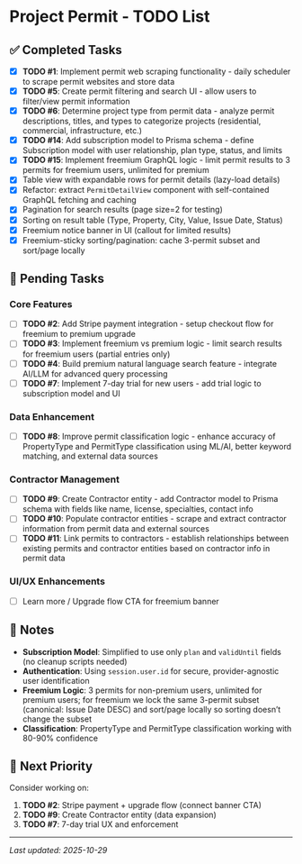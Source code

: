 # Project Permit - TODO List

## ✅ Completed Tasks

- [x] **TODO #1**: Implement permit web scraping functionality - daily scheduler to scrape permit websites and store data
- [x] **TODO #5**: Create permit filtering and search UI - allow users to filter/view permit information
- [x] **TODO #6**: Determine project type from permit data - analyze permit descriptions, titles, and types to categorize projects (residential, commercial, infrastructure, etc.)
- [x] **TODO #14**: Add subscription model to Prisma schema - define Subscription model with user relationship, plan type, status, and limits
- [x] **TODO #15**: Implement freemium GraphQL logic - limit permit results to 3 permits for freemium users, unlimited for premium
- [x] Table view with expandable rows for permit details (lazy-load details)
- [x] Refactor: extract `PermitDetailView` component with self-contained GraphQL fetching and caching
- [x] Pagination for search results (page size=2 for testing)
- [x] Sorting on result table (Type, Property, City, Value, Issue Date, Status)
- [x] Freemium notice banner in UI (callout for limited results)
- [x] Freemium-sticky sorting/pagination: cache 3-permit subset and sort/page locally

## 🔄 Pending Tasks

### Core Features
- [ ] **TODO #2**: Add Stripe payment integration - setup checkout flow for freemium to premium upgrade
- [ ] **TODO #3**: Implement freemium vs premium logic - limit search results for freemium users (partial entries only)
- [ ] **TODO #4**: Build premium natural language search feature - integrate AI/LLM for advanced query processing
- [ ] **TODO #7**: Implement 7-day trial for new users - add trial logic to subscription model and UI

### Data Enhancement
- [ ] **TODO #8**: Improve permit classification logic - enhance accuracy of PropertyType and PermitType classification using ML/AI, better keyword matching, and external data sources

### Contractor Management
- [ ] **TODO #9**: Create Contractor entity - add Contractor model to Prisma schema with fields like name, license, specialties, contact info
- [ ] **TODO #10**: Populate contractor entities - scrape and extract contractor information from permit data and external sources
- [ ] **TODO #11**: Link permits to contractors - establish relationships between existing permits and contractor entities based on contractor info in permit data

### UI/UX Enhancements
- [ ] Learn more / Upgrade flow CTA for freemium banner

## 📝 Notes

- **Subscription Model**: Simplified to use only `plan` and `validUntil` fields (no cleanup scripts needed)
- **Authentication**: Using `session.user.id` for secure, provider-agnostic user identification
- **Freemium Logic**: 3 permits for non-premium users, unlimited for premium users; for freemium we lock the same 3-permit subset (canonical: Issue Date DESC) and sort/page locally so sorting doesn’t change the subset
- **Classification**: PropertyType and PermitType classification working with 80-90% confidence

## 🎯 Next Priority

Consider working on:
1. **TODO #2**: Stripe payment + upgrade flow (connect banner CTA)
2. **TODO #9**: Create Contractor entity (data expansion)
3. **TODO #7**: 7-day trial UX and enforcement

---

*Last updated: 2025-10-29*

